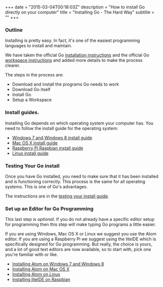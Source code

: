 +++
date = "2015-03-04T00:18:03Z"
description = "How to install Go directly on your computer"
title = "Installing Go - The Hard Way"
subtitle = ""
+++
### Outline

Installing is pretty easy. In fact, it's one of the easiest programming languages to
install and maintain.

We have taken the official Go
[installation instructions](http://golang.org/doc/install) and the
official Go [workspace instructions](http://golang.org/doc/code.html) and added
more details to make the process clearer.

The steps in the process are:

* Download and install the programs Go needs to work
* Download Go itself
* Install Go
* Setup a Workspace

### Install guides.

Installing Go depends on which operating system your computer has. You need to
follow the install guide for the operating system:

* [Windows 7 and Windows 8 install guide](/install/windows/)
* [Mac OS X install guide](/install/macosx/)
* [Raspberry Pi Raspbian install guide](/install/raspberry-pi/)
* [Linux install guide](/install/linux/)

### Testing Your Go install

Once you have Go installed, you need to make sure that it has been installed
and is functioning correctly. This process is the same for all operating
systems. This is one of Go's advantages.

The instructions are in the [testing your install guide](/install/testing-the-install/).

### Set up an Editor for Go Programming

This last step is _optional_. If you do not already have a specific editor setup
for programming then this step will make typing Go programs a little easier.

If you are using Windows, Mac OS X or Linux we suggest you use the Atom editor.
If you are using a Raspberry Pi we suggest using the liteIDE which is specifically
designed for Go programming. But really, the choice is yours, and a lot of good
text editors are now available, so to start with, pick one you're familiar with or like.

* [Installing Atom on Windows 7 and Windows 8](/install/atom/windows/)
* [Installing Atom on Mac OS X](/install/atom/macosx/)
* [Installing Atom on Linux](/install/atom/linux/)
* [Installing liteIDE on Raspbian](/install/liteide/raspberry-pi/)
